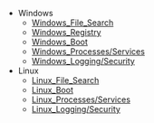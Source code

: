 - Windows 
  - [Windows_File_Search](Windows/File_Search.md)
  - [Windows_Registry](Windows/Registry.md)
  - [Windows_Boot](Windows/Boot.md)
  - [Windows_Processes/Services](Windows/Processes_and_Services.md)
  - [Windows_Logging/Security](Windows/Logging_and_Security.md)
- Linux
  - [Linux_File_Search](Linux/File_Search.md)
  - [Linux_Boot](Linux/Boot.md)
  - [Linux_Processes/Services](Linux/Processes_and_Services.md)
  - [Linux_Logging/Security](Linux/Logging_and_Security.md)
